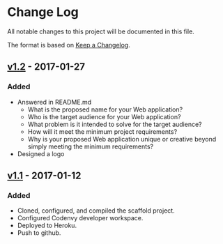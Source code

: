 # Change Log
All notable changes to this project will be documented in this file.

The format is based on [Keep a Changelog](http://keepachangelog.com/).

## [v1.2] - 2017-01-27
### Added
- Answered in README.md
    - What is the proposed name for your Web application?
    - Who is the target audience for your Web application?
    - What problem is it intended to solve for the target audience?
    - How will it meet the minimum project requirements?
    - Why is your proposed Web application unique or creative beyond simply meeting the minimum requirements?
- Designed a logo

## [v1.1] - 2017-01-12
### Added
- Cloned, configured, and compiled the scaffold project.
- Configured Codenvy developer workspace.
- Deployed to Heroku.
- Push to github.


[v1.2]: https://github.com/infsci2560sp17/full-stack-web-dawn-llp/compare/master...v1.1?expand=1
[v1.1]: https://github.com/infsci2560sp17/full-stack-web-dawn-llp/compare/master...v1.1?expand=1
